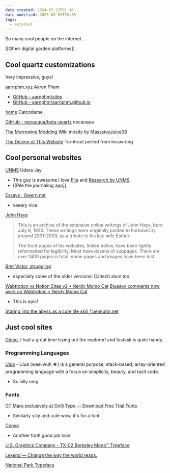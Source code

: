 ```yaml
---
date created: 2024-07-23T01:10
date modified: 2025-03-03T23:35
tags:
  - external
---
```


So many cool people on the internet...

[[Other digital garden platforms]]

## Cool quartz customizations

Very impressive, guys!

[aarnphm.xyz](https://aarnphm.xyz/ "https://aarnphm.xyz") Aaron Pham 

- [GitHub - aarnphm/sites](https://github.com/aarnphm/sites/tree/main) 
- [GitHub - aarnphm/aarnphm.github.io](https://github.com/aarnphm/aarnphm.github.io) 

[home](https://8cat.life/) Catcodeme

[GitHub - necauqua/beta-quartz](https://github.com/necauqua/beta-quartz) necauqua

[The Morrowind Modding Wiki](https://morrowind-modding.github.io/) mostly by [MasssiveJuice08](https://github.com/MasssiveJuice08)

[The Design of This Website](https://turntrout.com/design) Turntrout ported from lesswrong

## Cool personal websites

[UNMS](https://un.ms/) Udara Jay

- This guy is awesome I love [Pile](https://un.ms/pile) and [Research by UNMS](https://un.ms/research)
- [[Pile the journaling app]]

[Essays · Gwern.net](https://gwern.net/) 

- veeery nice

[John Hays](https://jonhays.net/)

 > This is an archive of the extensive online writings of John Hays, born July 8, 1920. These writings were originally posted to FortuneCity around 2001-2003, as a tribute to his late wife Esther.
 > 
 > The front pages of his websites, linked below, have been lightly reformatted for legibility. Most have dozens of subpages. There are over 1400 pages in total; some pages and images have been lost.

[Bret Victor, struggling](https://worrydream.com/)

- especially some of the older versions! Caltech alum too

[Webtrotion vs Notion Sites v2 • Nerdy Momo Cat](https://nerdymomocat.github.io/posts/webtrotion-vs-notion-sites-v2/) [Bluesky comments now work on Webtrotion • Nerdy Momo Cat](https://nerdymomocat.github.io/posts/bluesky-comments-now-work-on-webtrotion/) 

- This is epic!

[Staring into the abyss as a core life skill | benkuhn.net](https://www.benkuhn.net/abyss/#fn:1)

## Just cool sites

[Globe.](https://globe.engineer/) I had a great time trying out the explorer! and fastask is quite handy.

### Programming Languages

[Uiua](https://www.uiua.org/) - Uiua (wee-wuh 🔉) is a general purpose, stack-based, array-oriented programming language with a focus on simplicity, beauty, and tacit code.

- So silly omg

### Fonts

[GT Maru exclusively at Grilli Type — Download Free Trial Fonts](https://gt-maru.com/) 

- Similarly silly and cute wow, it's for a font

[Convo](https://www.convo.design/) 

- Another font! good job Ivan!

[U.S. Graphics Company - TX-02 Berkeley Mono™ Typeface](https://usgraphics.com/products/berkeley-mono) 

[Lexend — Change the way the world reads.](https://www.lexend.com/) 

[National Park Typeface](https://nationalparktypeface.com/) 